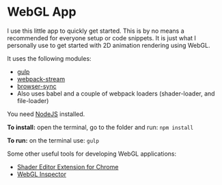 # WebGL App
I use this little app to quickly get started. This is by no means a recommended for everyone setup or code snippets. It is just what I personally use to get started with 2D animation rendering using WebGL.

It uses the following modules:

- [gulp](https://github.com/gulpjs/gulp)
- [webpack-stream](https://github.com/shama/webpack-stream)
- [browser-sync](https://github.com/browsersync/browser-sync)
- Also uses babel and a couple of webpack loaders (shader-loader, and file-loader)

You need [NodeJS](https://nodejs.org) installed.

**To install:** open the terminal, go to the folder and run: `npm install`

**To run:** on the terminal use: `gulp`

Some other useful tools for developing WebGL applications:
- [Shader Editor Extension for Chrome](https://github.com/spite/ShaderEditorExtension)
- [WebGL Inspector](http://benvanik.github.io/WebGL-Inspector/)
